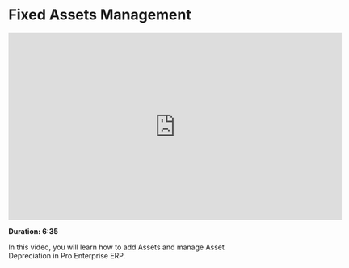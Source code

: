 <!-- add-breadcrumbs -->
# Fixed Assets Management

<iframe width="660" height="371" src="https://www.youtube.com/embed/I-K8pLRmvSo" frameborder="0" allowfullscreen></iframe>

**Duration: 6:35**

In this video, you will learn how to add Assets and manage Asset Depreciation in Pro Enterprise ERP.